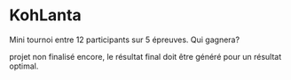 # KohLanta
Mini tournoi entre 12 participants sur 5 épreuves. Qui gagnera?

projet non finalisé encore, le résultat final doit être généré pour un résultat optimal.
